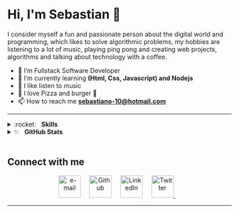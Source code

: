# Hi, I'm Sebastian 👋
I consider myself a fun and passionate person about the digital world and programming, which likes to solve algorithmic problems, my hobbies are listening to a lot of music, playing ping pong and creating web projects, algorithms and talking about technology with a coffee.

- 🔭 I’m Fullstack Software Developer
- 🌱 I’m currently learning **(Html, Css, Javascript) and Nodejs**
- 🎵 I like listen to music
- 🍕 I love Pizza and burger 🍔
- 📫 How to reach me **sebastiano-10@hotmail.com**

---
<details>
	<summary>:rocket:&nbsp;&nbsp;&nbsp;<b>Skills</b></summary>
	<br/>
  	<img src="https://img.shields.io/badge/python-%233a75a5.svg?&style=for-the-badge&logo=python&logoColor=white" alt="Python"/>
	<img src="https://img.shields.io/badge/javascript%20-%23323330.svg?&style=for-the-badge&logo=javascript&logoColor=%23f7de1e" alt="JavaScript"/>
	<img src="https://img.shields.io/badge/typescript%20-%233178c6.svg?&style=for-the-badge&logo=typescript&logoColor=white" alt="TypeScript"/>
	<img src="https://img.shields.io/badge/html5-%23e34f26.svg?&style=for-the-badge&logo=html5&logoColor=white" alt="HTML5"/>
	<img src="https://img.shields.io/badge/css3-%233573b5.svg?&style=for-the-badge&logo=css3&logoColor=white" alt="CSS3"/>
	<img src="https://img.shields.io/badge/node%2Ejs-%2362af43.svg?&style=for-the-badge&logo=node.js&logoColor=white" alt="NodeJS"/>
	<img src="https://img.shields.io/badge/react-%2300c4e6.svg?&style=for-the-badge&logo=react&logoColor=white" alt="React"/>
	<img src="https://img.shields.io/badge/mongodb-%2368a14a.svg?&style=for-the-badge&logo=mongodb&logoColor=white" alt="MongoDB"/>
	<img src="https://img.shields.io/badge/git-%23fc6d26.svg?&style=for-the-badge&logo=git&logoColor=white" alt="Git"/>
</details>
<details>
	<summary>✨&nbsp;&nbsp;&nbsp;<b>GitHub Stats</b></summary>
	<br/>
	<img src="https://jf-gh-stats.vercel.app/api?username=seObando19&show_icons=true&count_private=true&title_color=afc2ef&icon_color=afc2ef&theme=react" alt="GitHub Stats" align="top"/>
	<img src="https://jf-gh-stats.vercel.app/api/top-langs/?username=seObando19&layout=compact&hide=java&title_color=afc2ef&icon_color=afc2ef&theme=react" alt="GitHub Top Languages" align="top"/>
</details>
</br>


## Connect with me
<div align="Left">
     <p align="center">
        <!-- gmail-->
        <a href="mailto:sebastianobandoperez5@gmail.com"><img src="https://i.pinimg.com/originals/84/7c/08/847c083cc09040091439e3c05d1fedde.png" width="50px" alt="e-mail"></a> &nbsp; &nbsp;
        <!-- github -->
        <a href="https://github.com/seObando19"><img src="https://icons-for-free.com/iconfiles/png/512/github+icon-1320168274457504277.png" width="50px" alt="Github"></a> &nbsp; &nbsp;
        <!-- linkedin -->
        <a href="https://www.linkedin.com/in/sebastianobandop/"><img src="https://cdn4.iconfinder.com/data/icons/social-messaging-ui-color-shapes-2-free/128/social-linkedin-circle-512.png" width="50px" alt="LinkedIn"></a> &nbsp; &nbsp;
        <!-- twitter -->
        <a href="https://twitter.com/seObando19"><img src="https://webtus.net/wp-content/uploads/2016/05/Icon-Twitter.png" width="50px" alt="Twitter"> </a> &nbsp; &nbsp;
    </p>

---